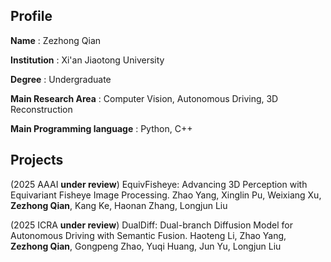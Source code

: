 ## Profile
**Name** : Zezhong Qian

**Institution** : Xi'an Jiaotong University

**Degree** : Undergraduate

**Main Research Area** : Computer Vision, Autonomous Driving, 3D Reconstruction

**Main Programming language** : Python, C++

## Projects
(2025 AAAI **under review**) EquivFisheye: Advancing 3D Perception with Equivariant Fisheye Image Processing. Zhao Yang, Xinglin Pu, Weixiang Xu, **Zezhong Qian**, Kang Ke, Haonan Zhang, Longjun Liu

(2025 ICRA **under review**) DualDiff: Dual-branch Diffusion Model for Autonomous Driving with Semantic Fusion. Haoteng Li, Zhao Yang, **Zezhong Qian**, Gongpeng Zhao, Yuqi Huang, Jun Yu, Longjun Liu